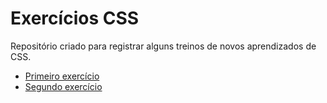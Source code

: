 # Exercícios CSS
Repositório criado para registrar alguns treinos de novos aprendizados de CSS. <br>
<ul>
  <li>
    <a href="https://anagutierra.github.io/Exercicios-CSS/">Primeiro exercício</a>
  </li>
  <li>
    <a href="https://anagutierra.github.io/Exercicios-CSS/index2">Segundo exercício</a>
  </li>
</ul>

